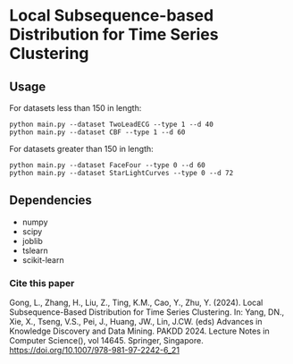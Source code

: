 # Local Subsequence-based Distribution for Time Series Clustering



## Usage
For datasets less than 150 in length:
```shell
python main.py --dataset TwoLeadECG --type 1 --d 40
python main.py --dataset CBF --type 1 --d 60
```

For datasets greater than 150 in length:
```shell
python main.py --dataset FaceFour --type 0 --d 60
python main.py --dataset StarLightCurves --type 0 --d 72
```
 
## Dependencies
- numpy
- scipy
- joblib
- tslearn
- scikit-learn


### Cite this paper

Gong, L., Zhang, H., Liu, Z., Ting, K.M., Cao, Y., Zhu, Y. (2024). Local Subsequence-Based Distribution for Time Series Clustering. In: Yang, DN., Xie, X., Tseng, V.S., Pei, J., Huang, JW., Lin, J.CW. (eds) Advances in Knowledge Discovery and Data Mining. PAKDD 2024. Lecture Notes in Computer Science(), vol 14645. Springer, Singapore. https://doi.org/10.1007/978-981-97-2242-6_21

